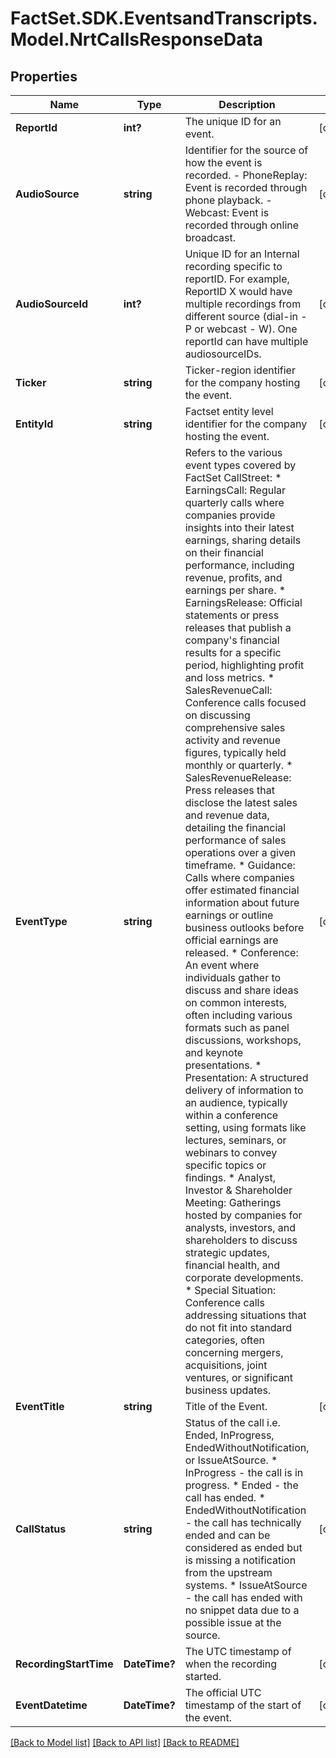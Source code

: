 # FactSet.SDK.EventsandTranscripts.Model.NrtCallsResponseData

## Properties

Name | Type | Description | Notes
------------ | ------------- | ------------- | -------------
**ReportId** | **int?** | The unique ID for an event. | [optional] 
**AudioSource** | **string** | Identifier for the source of how the event is recorded. - PhoneReplay: Event is recorded through phone playback. - Webcast: Event is recorded through online broadcast. | [optional] 
**AudioSourceId** | **int?** | Unique ID for an Internal recording specific to reportID. For example, ReportID X would have multiple recordings from different source (dial-in - P or webcast - W). One reportId can have multiple audiosourceIDs. | [optional] 
**Ticker** | **string** | Ticker-region identifier for the company hosting the event. | [optional] 
**EntityId** | **string** | Factset entity level identifier for the company hosting the event. | [optional] 
**EventType** | **string** | Refers to the various event types covered by FactSet CallStreet:  * EarningsCall: Regular quarterly calls where companies provide insights into their latest earnings, sharing details on their financial performance, including revenue, profits, and earnings per share.  * EarningsRelease: Official statements or press releases that publish a company&#39;s financial results for a specific period, highlighting profit and loss metrics.  * SalesRevenueCall: Conference calls focused on discussing comprehensive sales activity and revenue figures, typically held monthly or quarterly.  * SalesRevenueRelease: Press releases that disclose the latest sales and revenue data, detailing the financial performance of sales operations over a given timeframe.  * Guidance: Calls where companies offer estimated financial information about future earnings or outline business outlooks before official earnings are released.  * Conference: An event where individuals gather to discuss and share ideas on common interests, often including various formats such as panel discussions, workshops, and keynote presentations.  * Presentation:  A structured delivery of information to an audience, typically within a conference setting, using formats like lectures, seminars, or webinars to convey specific topics or findings.  * Analyst, Investor &amp; Shareholder Meeting: Gatherings hosted by companies for analysts, investors, and shareholders to discuss strategic updates, financial health, and corporate developments.  * Special Situation: Conference calls addressing situations that do not fit into standard categories, often concerning mergers, acquisitions, joint ventures, or significant business updates. | [optional] 
**EventTitle** | **string** | Title of the Event. | [optional] 
**CallStatus** | **string** | Status of the call i.e. Ended, InProgress, EndedWithoutNotification, or IssueAtSource.  * InProgress - the call is in progress. * Ended - the call has ended. * EndedWithoutNotification - the call has technically ended and can be considered as ended but is missing a notification from the upstream systems. * IssueAtSource - the call has ended with no snippet data due to a possible issue at the source. | [optional] 
**RecordingStartTime** | **DateTime?** | The UTC timestamp of when the recording started. | [optional] 
**EventDatetime** | **DateTime?** | The official UTC timestamp of the start of the event. | [optional] 

[[Back to Model list]](../README.md#documentation-for-models) [[Back to API list]](../README.md#documentation-for-api-endpoints) [[Back to README]](../README.md)

